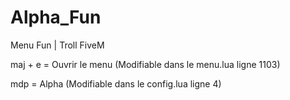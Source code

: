 # Alpha_Fun
Menu Fun | Troll FiveM

maj + e = Ouvrir le menu (Modifiable dans le menu.lua ligne 1103)

mdp = Alpha (Modifiable dans le config.lua ligne 4)
